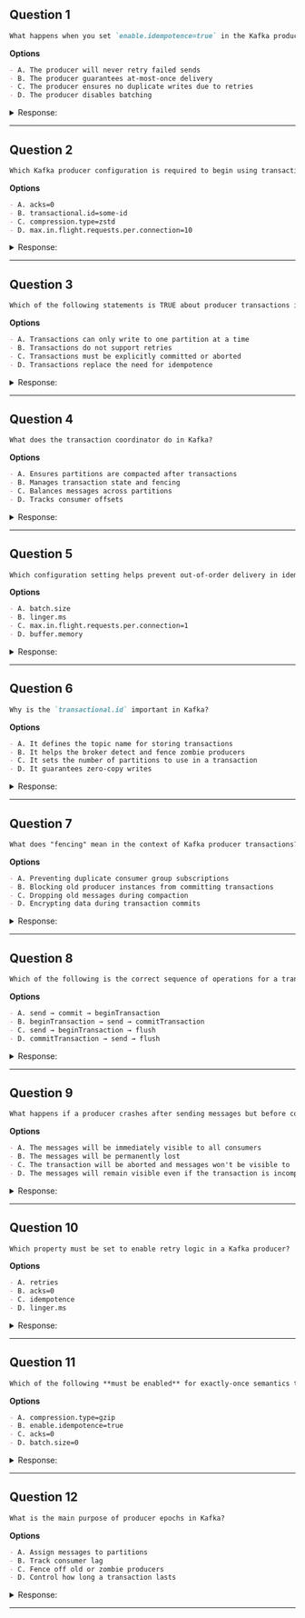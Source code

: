 ## Question 1

```markdown
What happens when you set `enable.idempotence=true` in the Kafka producer config?
```

**Options**

```markdown
- A. The producer will never retry failed sends
- B. The producer guarantees at-most-once delivery
- C. The producer ensures no duplicate writes due to retries
- D. The producer disables batching
```

<details><summary>Response:</summary>

**Answer:** C

**Explanation:**

```markdown
- A. Retries are still allowed and recommended.
- B. Idempotence supports at-least-once or exactly-once, not at-most-once.
- C. Correct — idempotence deduplicates messages based on sequence numbers.
- D. Batching is still enabled and works alongside idempotence.
```

</details>

---

## Question 2

```markdown
Which Kafka producer configuration is required to begin using transactions?
```

**Options**

```markdown
- A. acks=0
- B. transactional.id=some-id
- C. compression.type=zstd
- D. max.in.flight.requests.per.connection=10
```

<details><summary>Response:</summary>

**Answer:** B

**Explanation:**

```markdown
- A. acks=0 disables reliability — transactions require stronger guarantees.
- B. Correct — a `transactional.id` activates transaction functionality in the producer.
- C. Compression is unrelated to transactions.
- D. This config affects ordering guarantees but isn't required for transactions.
```

</details>

---

## Question 3

```markdown
Which of the following statements is TRUE about producer transactions in Kafka?
```

**Options**

```markdown
- A. Transactions can only write to one partition at a time
- B. Transactions do not support retries
- C. Transactions must be explicitly committed or aborted
- D. Transactions replace the need for idempotence
```

<details><summary>Response:</summary>

**Answer:** C

**Explanation:**

```markdown
- A. Transactions can span multiple partitions and topics.
- B. Retry logic still applies within transactional boundaries.
- C. Correct — transactions must be either committed or aborted explicitly.
- D. Idempotence is still required for exactly-once behavior, even in transactions.
```

</details>

---

## Question 4

```markdown
What does the transaction coordinator do in Kafka?
```

**Options**

```markdown
- A. Ensures partitions are compacted after transactions
- B. Manages transaction state and fencing
- C. Balances messages across partitions
- D. Tracks consumer offsets
```

<details><summary>Response:</summary>

**Answer:** B

**Explanation:**

```markdown
- A. Log compaction is unrelated to transaction coordination.
- B. Correct — the coordinator manages transaction lifecycle and fencing logic.
- C. Producers assign partitions; the coordinator doesn't.
- D. Consumer group coordinators track offsets, not the transaction coordinator.
```

</details>

---

## Question 5

```markdown
Which configuration setting helps prevent out-of-order delivery in idempotent producers?
```

**Options**

```markdown
- A. batch.size
- B. linger.ms
- C. max.in.flight.requests.per.connection=1
- D. buffer.memory
```

<details><summary>Response:</summary>

**Answer:** C

**Explanation:**

```markdown
- A. batch.size affects performance, not ordering guarantees.
- B. linger.ms delays batching, not ordering.
- C. Correct — this avoids the chance of earlier retries completing after later sends.
- D. buffer.memory controls memory usage, not message ordering.
```

</details>

---

## Question 6

```markdown
Why is the `transactional.id` important in Kafka?
```

**Options**

```markdown
- A. It defines the topic name for storing transactions
- B. It helps the broker detect and fence zombie producers
- C. It sets the number of partitions to use in a transaction
- D. It guarantees zero-copy writes
```

<details><summary>Response:</summary>

**Answer:** B

**Explanation:**

```markdown
- A. Transactions aren’t tied to topics by ID.
- B. Correct — the broker uses `transactional.id` with producer epoch to fence old producers.
- C. Partition count is not controlled via transactional ID.
- D. Zero-copy is a performance feature, not a transactional one.
```

</details>

---

## Question 7

```markdown
What does "fencing" mean in the context of Kafka producer transactions?
```

**Options**

```markdown
- A. Preventing duplicate consumer group subscriptions
- B. Blocking old producer instances from committing transactions
- C. Dropping old messages during compaction
- D. Encrypting data during transaction commits
```

<details><summary>Response:</summary>

**Answer:** B

**Explanation:**

```markdown
- A. Consumer groups are unrelated to producer fencing.
- B. Correct — fencing prevents outdated producers from interfering with current ones.
- C. Log compaction is unrelated to fencing.
- D. Encryption is not part of fencing logic.
```

</details>

---

## Question 8

```markdown
Which of the following is the correct sequence of operations for a transactional Kafka producer?
```

**Options**

```markdown
- A. send → commit → beginTransaction
- B. beginTransaction → send → commitTransaction
- C. send → beginTransaction → flush
- D. commitTransaction → send → flush
```

<details><summary>Response:</summary>

**Answer:** B

**Explanation:**

```markdown
- A. The transaction must begin before sending.
- B. Correct — the correct order is: beginTransaction, send, then commitTransaction.
- C. Sending should occur within a transaction, not before it.
- D. Committing before sending makes no sense.
```

</details>

---

## Question 9

```markdown
What happens if a producer crashes after sending messages but before committing the transaction?
```

**Options**

```markdown
- A. The messages will be immediately visible to all consumers
- B. The messages will be permanently lost
- C. The transaction will be aborted and messages won't be visible to `read_committed` consumers
- D. The messages will remain visible even if the transaction is incomplete
```

<details><summary>Response:</summary>

**Answer:** C

**Explanation:**

```markdown
- A. Not true — messages are invisible until committed.
- B. Messages are not lost; they're just not delivered.
- C. Correct — uncommitted messages are aborted and skipped by read_committed consumers.
- D. `read_committed` ensures only committed messages are visible.
```

</details>

---

## Question 10

```markdown
Which property must be set to enable retry logic in a Kafka producer?
```

**Options**

```markdown
- A. retries
- B. acks=0
- C. idempotence
- D. linger.ms
```

<details><summary>Response:</summary>

**Answer:** A

**Explanation:**

```markdown
- A. Correct — this config determines the number of retry attempts.
- B. acks=0 disables retries from being effective.
- C. Idempotence allows safe retries but does not control retry count.
- D. linger.ms affects batching latency, not retries.
```

</details>

---

## Question 11

```markdown
Which of the following **must be enabled** for exactly-once semantics to work on the producer side?
```

**Options**

```markdown
- A. compression.type=gzip
- B. enable.idempotence=true
- C. acks=0
- D. batch.size=0
```

<details><summary>Response:</summary>

**Answer:** B

**Explanation:**

```markdown
- A. Compression has no impact on EOS.
- B. Correct — idempotence is a foundational requirement for EOS.
- C. acks=0 breaks all delivery guarantees.
- D. batch.size=0 disables batching but doesn’t affect EOS directly.
```

</details>

---

## Question 12

```markdown
What is the main purpose of producer epochs in Kafka?
```

**Options**

```markdown
- A. Assign messages to partitions
- B. Track consumer lag
- C. Fence off old or zombie producers
- D. Control how long a transaction lasts
```

<details><summary>Response:</summary>

**Answer:** C

**Explanation:**

```markdown
- A. Partitioning is done via keys or custom logic, not epochs.
- B. Consumer lag is unrelated to producer epochs.
- C. Correct — epochs are used by brokers to identify and fence old producers.
- D. Transaction duration is not governed by producer epoch.
```

</details>

---
